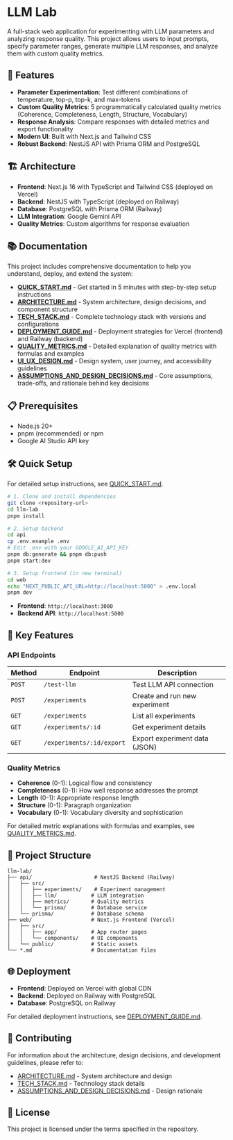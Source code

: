 # LLM Lab

A full-stack web application for experimenting with LLM parameters and analyzing response quality. This project allows users to input prompts, specify parameter ranges, generate multiple LLM responses, and analyze them with custom quality metrics.

## 🚀 Features

- **Parameter Experimentation**: Test different combinations of temperature, top-p, top-k, and max-tokens
- **Custom Quality Metrics**: 5 programmatically calculated quality metrics (Coherence, Completeness, Length, Structure, Vocabulary)
- **Response Analysis**: Compare responses with detailed metrics and export functionality
- **Modern UI**: Built with Next.js and Tailwind CSS
- **Robust Backend**: NestJS API with Prisma ORM and PostgreSQL

## 🏗️ Architecture

- **Frontend**: Next.js 16 with TypeScript and Tailwind CSS (deployed on Vercel)
- **Backend**: NestJS with TypeScript (deployed on Railway)
- **Database**: PostgreSQL with Prisma ORM (Railway)
- **LLM Integration**: Google Gemini API
- **Quality Metrics**: Custom algorithms for response evaluation

## 📚 Documentation

This project includes comprehensive documentation to help you understand, deploy, and extend the system:

- **[QUICK_START.md](./QUICK_START.md)** - Get started in 5 minutes with step-by-step setup instructions
- **[ARCHITECTURE.md](./ARCHITECTURE.md)** - System architecture, design decisions, and component structure
- **[TECH_STACK.md](./TECH_STACK.md)** - Complete technology stack with versions and configurations
- **[DEPLOYMENT_GUIDE.md](./DEPLOYMENT_GUIDE.md)** - Deployment strategies for Vercel (frontend) and Railway (backend)
- **[QUALITY_METRICS.md](./QUALITY_METRICS.md)** - Detailed explanation of quality metrics with formulas and examples
- **[UI_UX_DESIGN.md](./UI_UX_DESIGN.md)** - Design system, user journey, and accessibility guidelines
- **[ASSUMPTIONS_AND_DESIGN_DECISIONS.md](./ASSUMPTIONS_AND_DESIGN_DECISIONS.md)** - Core assumptions, trade-offs, and rationale behind key decisions

## 📋 Prerequisites

- Node.js 20+
- pnpm (recommended) or npm
- Google AI Studio API key

## 🛠️ Quick Setup

For detailed setup instructions, see [QUICK_START.md](./QUICK_START.md).

```bash
# 1. Clone and install dependencies
git clone <repository-url>
cd llm-lab
pnpm install

# 2. Setup backend
cd api
cp .env.example .env
# Edit .env with your GOOGLE_AI_API_KEY
pnpm db:generate && pnpm db:push
pnpm start:dev

# 3. Setup frontend (in new terminal)
cd web
echo "NEXT_PUBLIC_API_URL=http://localhost:5000" > .env.local
pnpm dev
```

- **Frontend**: `http://localhost:3000`
- **Backend API**: `http://localhost:5000`

## 🎯 Key Features

### API Endpoints

| Method | Endpoint                  | Description                   |
| ------ | ------------------------- | ----------------------------- |
| `POST` | `/test-llm`               | Test LLM API connection       |
| `POST` | `/experiments`            | Create and run new experiment |
| `GET`  | `/experiments`            | List all experiments          |
| `GET`  | `/experiments/:id`        | Get experiment details        |
| `GET`  | `/experiments/:id/export` | Export experiment data (JSON) |

### Quality Metrics

- **Coherence** (0-1): Logical flow and consistency
- **Completeness** (0-1): How well response addresses the prompt
- **Length** (0-1): Appropriate response length
- **Structure** (0-1): Paragraph organization
- **Vocabulary** (0-1): Vocabulary diversity and sophistication

For detailed metric explanations with formulas and examples, see [QUALITY_METRICS.md](./QUALITY_METRICS.md).

## 📁 Project Structure

```
llm-lab/
├── api/                    # NestJS Backend (Railway)
│   ├── src/
│   │   ├── experiments/    # Experiment management
│   │   ├── llm/           # LLM integration
│   │   ├── metrics/       # Quality metrics
│   │   └── prisma/        # Database service
│   └── prisma/            # Database schema
├── web/                   # Next.js Frontend (Vercel)
│   ├── src/
│   │   ├── app/           # App router pages
│   │   └── components/    # UI components
│   └── public/            # Static assets
└── *.md                   # Documentation files
```

## 🌐 Deployment

- **Frontend**: Deployed on Vercel with global CDN
- **Backend**: Deployed on Railway with PostgreSQL
- **Database**: PostgreSQL on Railway

For detailed deployment instructions, see [DEPLOYMENT_GUIDE.md](./DEPLOYMENT_GUIDE.md).

## 🤝 Contributing

For information about the architecture, design decisions, and development guidelines, please refer to:

- [ARCHITECTURE.md](./ARCHITECTURE.md) - System architecture and design
- [TECH_STACK.md](./TECH_STACK.md) - Technology stack details
- [ASSUMPTIONS_AND_DESIGN_DECISIONS.md](./ASSUMPTIONS_AND_DESIGN_DECISIONS.md) - Design rationale

## 📄 License

This project is licensed under the terms specified in the repository.
